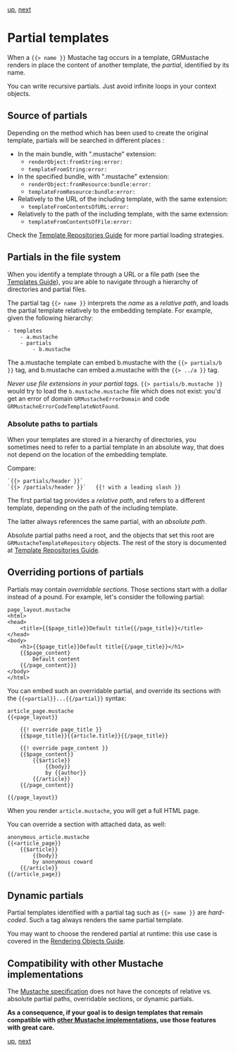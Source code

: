 [up](../../../../GRMustache#documentation), [next](template_repositories.md)

Partial templates
=================

When a `{{> name }}` Mustache tag occurs in a template, GRMustache renders in place the content of another template, the *partial*, identified by its name.

You can write recursive partials. Just avoid infinite loops in your context objects.


Source of partials
------------------

Depending on the method which has been used to create the original template, partials will be searched in different places :

- In the main bundle, with ".mustache" extension:
    - `renderObject:fromString:error:`
    - `templateFromString:error:`
- In the specified bundle, with ".mustache" extension:
    - `renderObject:fromResource:bundle:error:`
    - `templateFromResource:bundle:error:`
- Relatively to the URL of the including template, with the same extension:
    - `templateFromContentsOfURL:error:`
- Relatively to the path of the including template, with the same extension:
    - `templateFromContentsOfFile:error:`

Check the [Template Repositories Guide](template_repositories.md) for more partial loading strategies.


Partials in the file system
---------------------------

When you identify a template through a URL or a file path (see the [Templates Guide](templates.md)), you are able to navigate through a hierarchy of directories and partial files.

The partial tag `{{> name }}` interprets the *name* as a *relative path*, and loads the partial template relatively to the embedding template. For example, given the following hierarchy:

    - templates
        - a.mustache
        - partials
            - b.mustache

The a.mustache template can embed b.mustache with the `{{> partials/b }}` tag, and b.mustache can embed a.mustache with the `{{> ../a }}` tag.

*Never use file extensions in your partial tags.* `{{> partials/b.mustache }}` would try to load the `b.mustache.mustache` file which does not exist: you'd get an error of domain `GRMustacheErrorDomain` and code `GRMustacheErrorCodeTemplateNotFound`.

### Absolute paths to partials

When your templates are stored in a hierarchy of directories, you sometimes need to refer to a partial template in an absolute way, that does not depend on the location of the embedding template.

Compare:

    `{{> partials/header }}`
    `{{> /partials/header }}`   {{! with a leading slash }}

The first partial tag provides a *relative path*, and refers to a different template, depending on the path of the including template.

The latter always references the same partial, with an *absolute path*.

Absolute partial paths need a root, and the objects that set this root are `GRMustacheTemplateRepository` objects. The rest of the story is documented at [Template Repositories Guide](template_repositories.md).


Overriding portions of partials
-------------------------------

Partials may contain *overridable sections*. Those sections start with a dollar instead of a pound. For example, let's consider the following partial:

    page_layout.mustache
    <html>
    <head>
        <title>{{$page_title}}Default title{{/page_title}}</title>
    </head>
    <body>
        <h1>{{$page_title}}Default title{{/page_title}}</h1>
        {{$page_content}
            Default content
        {{/page_content}}}
    </body>
    </html>

You can embed such an overridable partial, and override its sections with the `{{<partial}}...{{/partial}}` syntax:

    article_page.mustache
    {{<page_layout}}
    
        {{! override page_title }}
        {{$page_title}}{{article.title}}{{/page_title}}
        
        {{! override page_content }}
        {{$page_content}}
            {{$article}}
                {{body}}
                by {{author}}
            {{/article}}
        {{/page_content}}
        
    {{/page_layout}}

When you render `article.mustache`, you will get a full HTML page.

You can override a section with attached data, as well:

    anonymous_article.mustache
    {{<article_page}}
        {{$article}}
            {{body}}
            by anonymous coward
        {{/article}}
    {{/article_page}}


Dynamic partials
----------------

Partial templates identified with a partial tag such as `{{> name }}` are *hard-coded*. Such a tag always renders the same partial template.

You may want to choose the rendered partial at runtime: this use case is covered in the [Rendering Objects Guide](rendering_objects.md).


Compatibility with other Mustache implementations
-------------------------------------------------

The [Mustache specification](https://github.com/mustache/spec) does not have the concepts of relative vs. absolute partial paths, overridable sections, or dynamic partials.

**As a consequence, if your goal is to design templates that remain compatible with [other Mustache implementations](https://github.com/defunkt/mustache/wiki/Other-Mustache-implementations), use those features with great care.**


[up](../../../../GRMustache#documentation), [next](template_repositories.md)

